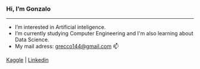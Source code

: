 ### Hi, I’m Gonzalo
***
- I’m interested in Artificial inteligence.
- I’m currently studying Computer Engineering and I'm also learning about Data Science.
- My mail adress: grecco144@gmail.com 📫 

[Kaggle](https://www.kaggle.com/gonzalogrecco144) | [Linkedin](https://www.linkedin.com/in/GonzaloGrecco144)
<!---
Grecco144/Grecco144 is a ✨ special ✨ repository because its `README.md` (this file) appears on your GitHub profile.
You can click the Preview link to take a look at your changes.
--->
